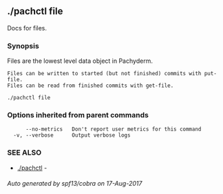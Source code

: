 ## ./pachctl file

Docs for files.

### Synopsis


Files are the lowest level data object in Pachyderm.

	Files can be written to started (but not finished) commits with put-file.
	Files can be read from finished commits with get-file.

```
./pachctl file
```

### Options inherited from parent commands

```
      --no-metrics   Don't report user metrics for this command
  -v, --verbose      Output verbose logs
```

### SEE ALSO
* [./pachctl](./pachctl.md)	 - 

###### Auto generated by spf13/cobra on 17-Aug-2017
